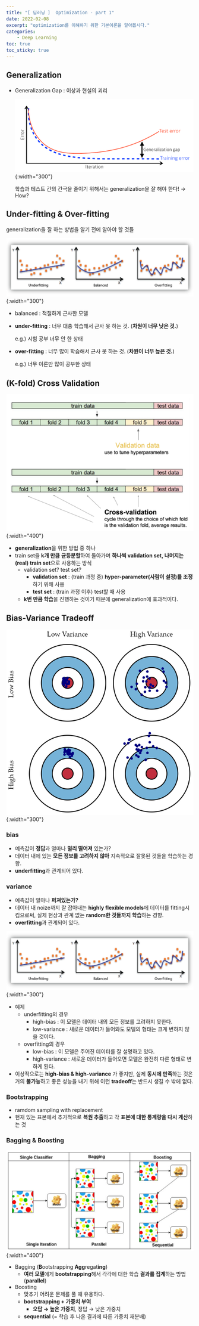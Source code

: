 ```yaml
---
title: "[ 딥러닝 ]  Optimization - part 1"
date: 2022-02-08
excerpt: "optimization를 이해하기 위한 기본이론을 알아봅시다."
categories: 
    - Deep Learning
toc: true
toc_sticky: true
---
```



## Generalization

- Generalization Gap : 이상과 현실의 괴리
    
    ![1.png](/assets/images/posts/deep_learning/optimization/1.png){:width="300"}
    
    학습과 테스트 간의 간극을 줄이기 위해서는 generalization을 잘 해야 한다! → How?
    


## Under-fitting & Over-fitting

generalization을 잘 하는 방법을 알기 전에 알아야 할 것들

![2.png](/assets/images/posts/deep_learning/optimization/2.png){:width="300"}

- balanced : 적절하게 근사한 모델
- **under-fitting** : 너무 대충 학습해서 근사 못 하는 것. (**차원이 너무 낮은 것.**)
    
    e.g.) 시험 공부 너무 안 한 상태
    
- **over-fitting** : 너무 많이 학습해서 근사 못 하는 것. (**차원이 너무 높은 것.**)
    
    e.g.) 너무 이론만 많이 공부한 상태
    


## (K-fold) Cross Validation

![3.png](/assets/images/posts/deep_learning/optimization/3.png){:width="400"}

- **generalization**을 위한 방법 중 하나
- train set을 **k개 만큼** **균등분할**하여 돌아가며 **하나씩 validation set, 나머지는 (real) train set**으로 사용하는 방식
    - validation set? test set?
        - **validation set** : (train 과정 중) **hyper-parameter(사람이 설정)를 조정**하기 위해 사용
        - **test set** : (train 과정 이후) test할 때 사용
    - **k번 만큼 학습**을 진행하는 것이기 때문에 generalization에 효과적이다.



## Bias-Variance Tradeoff

![4.png](/assets/images/posts/deep_learning/optimization/4.png){:width="300"}

### bias

- 예측값이 **정답**과 얼마나 **멀리 떨어져** 있는가?
- 데이터 내에 있는 **모든 정보를 고려하지 않아** 지속적으로 잘못된 것들을 학습하는 경향.
- **underfitting**과 관계되어 있다.

### variance

- 예측값이 얼마나 **퍼져있는가?**
- 데이터 내 noize까지 잘 잡아내는 **highly flexible models**에 데이터를 fitting시킴으로써, 실제 현상과 관계 없는 **random한 것들까지 학습**하는 경향.
- **overfitting**과 관계되어 있다.

![2.png](/assets/images/posts/deep_learning/optimization/2.png){:width="300"}

- 예제
    - underfitting의 경우
        - high-bias : 이 모델은 데이터 내의 모든 정보를 고려하지 못한다.
        - low-variance : 새로운 데이터가 들어와도 모델의 형태는 크게 변하지 않을 것이다.
    - overfitting의 경우
        - low-bias : 이 모델은 주어진 데이터를 잘 설명하고 있다.
        - high-variance : 새로운 데이터가 들어오면 모델은 완전히 다른 형태로 변하게 된다.
- 이상적으로는 **high-bias & high-variance** 가 좋지만, 실제 **동시에 만족**하는 것은 거의 **불가능**하고 좋은 성능을 내기 위해 이런 **tradeoff**는 반드시 생길 수 밖에 없다.


### Bootstrapping

- ramdom sampling with replacement
- 현재 있는 표본에서 추가적으로 **복원 추출**하고 각 **표본에 대한 통계량을 다시 계산**하는 것


### Bagging & Boosting

![5.png](/assets/images/posts/deep_learning/optimization/5.png){:width="400"}

- Bagging (**B**ootstrapping **Agg**regat**ing**)
    - **여러 모델**에게 **bootstrapping**해서 각각에 대한 학습 **결과를 집계**하는 방법 (**parallel**)
- Boosting
    - 맞추기 어려운 문제를 풀 때 유용하다.
    - **bootstrapping + 가중치 부여**
        - **오답 → 높은 가중치**, 정답 → 낮은 가중치
    - **sequential** (= 학습 후 나온 결과에 따른 가중치 재분배)

